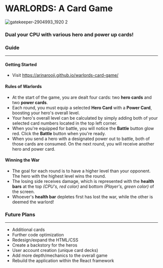 # WARLORDS: A Card Game
![gatekeeper-2904993_1920 2](https://user-images.githubusercontent.com/30301389/35941077-17d9a18a-0c1f-11e8-8272-87e60786e7c1.jpg)
### Dual your CPU with various hero and power up cards!

### Guide
_________
#### Getting Started
- Visit https://arinarooji.github.io/warlords-card-game/

#### Rules of Warlords
- At the start of the game, you are dealt four cards: two **hero cards** and two **power cards**.
- Each round, you must equip a selected **Hero Card** with a **Power Card**, boosting your hero's overall level.
- Your hero's overall level can be calculated by simply adding both of your selected card numbers located in the top left corner.
- When you're equipped for battle, you will notice the **Battle** button glow red. Click the **Battle** button when you're ready.
- When you send a hero with a designated power out to battle, both of those cards are consumed. On the next round, you will receive another hero and power card.

#### Winning the War
- The goal for each round is to have a higher level than your opponent. The hero with the highest level wins the round.
- The losing side receives damage, which is represented with the **health bars** at the top *(CPU's, red color)* and bottom *(Player's, green color)* of the screen.
- Whoever's **health bar** depletes first has lost the war, while the other is deemed the warlord!

### Future Plans
________________
- Additional cards
- Further code optimization
- Redesign/expand the HTML/CSS
- Create a backstory for the heros
- User account creation (unique card decks)
- Add more depth/mechanics to the overall game
- Rebuild the application within the React framework
